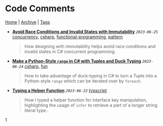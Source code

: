 # Code Comments

[Home](../../README.md) | [Archive](../archive.md) | [Tags](../tags.md)

- __[Avoid Race Conditions and Invalid States with Immutability](../../src/2023/6/25/avoid_race_condition_with_immutability/README.md)__
  _`2023-06-25`_
  [concurrency](../tags.md#concurrency), [csharp](../tags.md#csharp), [functional-programming](../tags.md#functional-programming), [pattern](../tags.md#pattern)

  > How designing with immutability helps avoid race conditions and invalid states in C# concurrent programming.
- __[Make a Python-Style `range` in C# with Tuples and Duck Typing](../../src/2023/6/24/python_style_range/README.md)__
  _`2023-06-24`_
  [csharp](../tags.md#csharp), [fun](../tags.md#fun)

  > How to take advantage of duck-typing in C# to turn a Tuple into a Python-style `range` which can be iterated over by `foreach`.
- __[Typing a Helper Function](../../src/2023/6/22/typing_a_helper_function/README.md)__
  _`2023-06-22`_
  [typscript](../tags.md#typscript)

  > How I typed a helper function for interface key manipulation, highlighting the usage of `infer` to retrieve a part of a longer string literal type.·

1